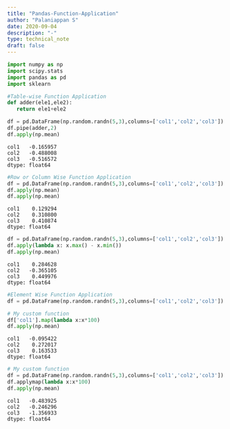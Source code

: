 ```yaml
---
title: "Pandas-Function-Application"
author: "Palaniappan S"
date: 2020-09-04
description: "-"
type: technical_note
draft: false
---
```


```python
import numpy as np
import scipy.stats
import pandas as pd
import sklearn
```


```python
#Table-wise Function Application
def adder(ele1,ele2):
   return ele1+ele2

df = pd.DataFrame(np.random.randn(5,3),columns=['col1','col2','col3'])
df.pipe(adder,2)
df.apply(np.mean)
```




    col1   -0.165957
    col2   -0.488008
    col3   -0.516572
    dtype: float64




```python
#Row or Column Wise Function Application
df = pd.DataFrame(np.random.randn(5,3),columns=['col1','col2','col3'])
df.apply(np.mean)
df.apply(np.mean)
```




    col1    0.129294
    col2    0.310800
    col3    0.410874
    dtype: float64




```python
df = pd.DataFrame(np.random.randn(5,3),columns=['col1','col2','col3'])
df.apply(lambda x: x.max() - x.min())
df.apply(np.mean)
```




    col1    0.284628
    col2   -0.365105
    col3    0.449976
    dtype: float64




```python
#Element Wise Function Application
df = pd.DataFrame(np.random.randn(5,3),columns=['col1','col2','col3'])

# My custom function
df['col1'].map(lambda x:x*100)
df.apply(np.mean)
```




    col1   -0.095422
    col2    0.272017
    col3    0.163533
    dtype: float64




```python
# My custom function
df = pd.DataFrame(np.random.randn(5,3),columns=['col1','col2','col3'])
df.applymap(lambda x:x*100)
df.apply(np.mean)
```




    col1   -0.483925
    col2   -0.246296
    col3   -1.356933
    dtype: float64


